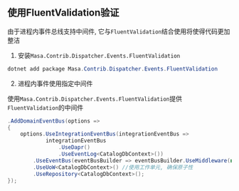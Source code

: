 ## 使用FluentValidation验证

由于进程内事件总线支持中间件, 它与`FluentValidation`结合使用将使得代码更加整洁

1. 安装`Masa.Contrib.Dispatcher.Events.FluentValidation`

```powershell
dotnet add package Masa.Contrib.Dispatcher.Events.FluentValidation
```

2. 进程内事件使用指定中间件

使用`Masa.Contrib.Dispatcher.Events.FluentValidation`提供`FluentValidation`的中间件

```csharp
.AddDomainEventBus(options =>
{
    options.UseIntegrationEventBus(integrationEventBus =>
            integrationEventBus
                .UseDapr()
                .UseEventLog<CatalogDbContext>())
        .UseEventBus(eventBusBuilder => eventBusBuilder.UseMiddleware(new[] { typeof(ValidatorMiddleware<>), typeof(LoggingMiddleware<>) })) //使用验证中间件、日志中间件
        .UseUoW<CatalogDbContext>() //使用工作单元, 确保原子性
        .UseRepository<CatalogDbContext>();
});
```